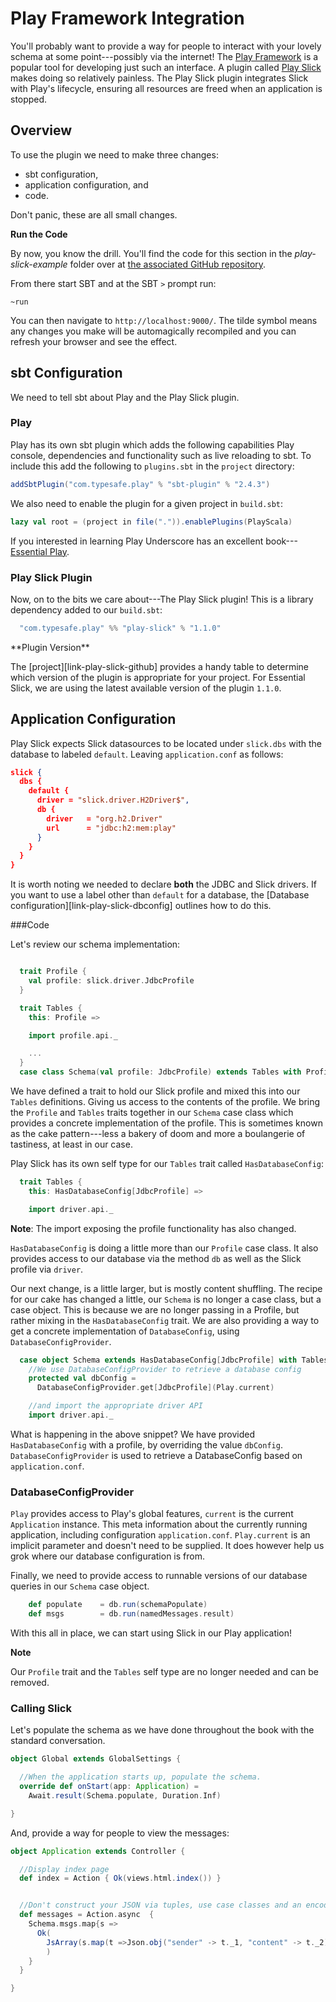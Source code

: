 # Play Framework Integration

You'll probably want to provide a way for people to interact with your lovely schema at some point---possibly via the internet!
The [Play Framework][link-play] is a popular tool for developing just such an interface.
A plugin called [Play Slick][link-play-slick] makes doing so relatively painless.
The Play Slick plugin integrates Slick with Play's lifecycle, ensuring all resources are freed when an application is stopped.

[link-play]:                 https://www.playframework.com/documentation/2.4.0
[link-play-slick]: https://www.playframework.com/documentation/2.4.0/PlaySlick
[link-example]: https://github.com/underscoreio/essential-slick-code/tree/3.0/play-slick-example
[link-essential-play]: http://underscore.io/training/courses/essential-play/



## Overview

To use the plugin we need to make three changes:

 - sbt configuration,
 - application configuration, and
 - code.

Don't panic, these are all small changes.

**Run the Code**

By now, you know the drill.
You'll find the code for this section in the _play-slick-example_ folder over at [the associated GitHub repository][link-example].

From there start SBT and at the SBT `>` prompt run:

```
~run
```

You can then navigate to `http://localhost:9000/`.  The tilde symbol means any changes you make will be automagically recompiled and you can refresh your browser and see the effect.


## sbt Configuration

We need to tell sbt about Play and the Play Slick plugin.


### Play

Play has its own sbt plugin which adds the following capabilities Play console,
dependencies and functionality such as live reloading to sbt.
To include this add the following to `plugins.sbt` in the `project` directory:

```scala
addSbtPlugin("com.typesafe.play" % "sbt-plugin" % "2.4.3")
```

We also need to enable the plugin for a given project in `build.sbt`:

```scala
lazy val root = (project in file(".")).enablePlugins(PlayScala)
```

If you interested in learning Play Underscore has an excellent book---[Essential Play][link-essential-play].


### Play Slick Plugin

Now, on to the bits we care about---The Play Slick plugin!
This is a library dependency added to our `build.sbt`:

```scala
  "com.typesafe.play" %% "play-slick" % "1.1.0"
```

<div class="callout callout-info">
**Plugin Version**

The [project][link-play-slick-github] provides a handy table to determine which version of the plugin is appropriate for your project. For Essential Slick, we are using the latest available version of the plugin `1.1.0`.
</div>


## Application Configuration


Play Slick expects Slick datasources to be located under `slick.dbs` with the database to labeled `default`.
Leaving  `application.conf` as follows:

```json
slick {
  dbs {
    default {
      driver = "slick.driver.H2Driver$",
      db {
        driver   = "org.h2.Driver"
        url      = "jdbc:h2:mem:play"
      }
    }
  }
}
```

It is worth noting we needed to declare __both__ the JDBC and Slick drivers.
If you want to use a label other than `default` for a database,
the [Database configuration][link-play-slick-dbconfig] outlines how to do this.

###Code

Let's review our schema implementation:

```scala

  trait Profile {
    val profile: slick.driver.JdbcProfile
  }

  trait Tables {
    this: Profile =>

    import profile.api._

    ...
  }
  case class Schema(val profile: JdbcProfile) extends Tables with Profile
```


We have defined a trait to hold our Slick profile and mixed this into our `Tables` definitions.
Giving us access to the contents of the profile.
We bring the `Profile` and `Tables` traits together in our `Schema` case class which provides a concrete implementation of the profile.
This is sometimes known as the cake pattern---less a bakery of doom and more a boulangerie of tastiness, at least in our case.
<!-- Feel free to remove the last sentence, it tickled me at the time. -->




Play Slick has its own self type for our `Tables` trait called `HasDatabaseConfig`:

```scala
  trait Tables {
    this: HasDatabaseConfig[JdbcProfile] =>

    import driver.api._
```
__Note__: The import exposing the profile functionality has also changed.


`HasDatabaseConfig` is doing a little more than our `Profile` case class.
It also provides access to our database via the method `db` as well as the Slick profile via `driver`.

Our next change, is a little larger, but is mostly content shuffling.
The recipe for our cake has changed a little,
our `Schema` is no longer a case class, but a case object.
This is because we are no longer passing in a Profile,
but rather mixing in the `HasDatabaseConfig` trait.
We are also providing a way to get a concrete implementation of `DatabaseConfig`,
using  `DatabaseConfigProvider`.

```scala
  case object Schema extends HasDatabaseConfig[JdbcProfile] with Tables {
    //We use DatabaseConfigProvider to retrieve a database config
    protected val dbConfig =
      DatabaseConfigProvider.get[JdbcProfile](Play.current)

    //and import the appropriate driver API
    import driver.api._
```

What is happening in the above snippet?
We have provided `HasDatabaseConfig` with a profile, by overriding the value `dbConfig`.
`DatabaseConfigProvider` is used to retrieve a DatabaseConfig based on `application.conf`.

### DatabaseConfigProvider

`Play` provides access to Play's global features,
`current` is the current `Application` instance.
This meta information about the currently running application,
including configuration `application.conf`.
`Play.current` is an implicit parameter and doesn't need to be supplied.
It does however help us grok where our database configuration is from.

Finally, we need to provide access to runnable versions of our database queries in our `Schema` case object.

```scala
    def populate    = db.run(schemaPopulate)
    def msgs        = db.run(namedMessages.result)
```

With this all in place, we can start using Slick in our Play application!

**Note**

Our `Profile` trait and the `Tables` self type are no longer needed and can be removed.


### Calling Slick

Let's populate the schema as we have done throughout the book with the standard conversation.

```scala
object Global extends GlobalSettings {

  //When the application starts up, populate the schema.
  override def onStart(app: Application) =
    Await.result(Schema.populate, Duration.Inf)

}
```

And, provide a way for people to view the messages:


```scala
object Application extends Controller {

  //Display index page
  def index = Action { Ok(views.html.index()) }


  //Don't construct your JSON via tuples, use case classes and an encoder.
  def messages = Action.async  {
    Schema.msgs.map{s =>
      Ok(
        JsArray(s.map(t =>Json.obj("sender" -> t._1, "content" -> t._2)))
        )
    }
  }

}
```


